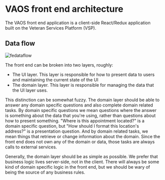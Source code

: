 # VAOS front end architecture

The VAOS front end application is a client-side React/Redux application built on the Veteran Services Platform (VSP).

## Data flow

![fedataflow](https://user-images.githubusercontent.com/634932/127175054-89996321-b8d7-4e85-88a8-27c4cde8ff9c.png)

The front end can be broken into two layers, roughly:

- The UI layer. This layer is responsible for how to present data to users and maintaining the current state of the UI
- The domain layer. This layer is responsible for managing the data that the UI layer uses.

This distinction can be somewhat fuzzy. The domain layer should be able to answer any domain specific questions and also complete domain related tasks. By domain specific questions we mean questions where the answer is something about the data that you're using, rather than questions about how to present something. "Where is this appointment located?" is a domain specific question, but "How should I format this location's address?" is a presentation question. And by domain related tasks, we mean things that retrieve or change information about the domain. Since the front end does not own any of the domain or data, those tasks are always calls to external services.

Generally, the domain layer should be as simple as possible. We prefer that business logic lives server-side, not in the client. There will always be some kind of domain specific logic in the front end, but we should be wary of being the source of any business rules.
